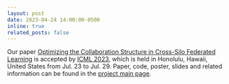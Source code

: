 ```yaml
---
layout: post
date: 2023-04-24 14:00:00-0500
inline: true
related_posts: false
---
```


Our paper <a href='https://proceedings.mlr.press/v202/bao23b.html'>Optimizing the Collaboration Structure in Cross-Silo Federated Learning</a> is accepted by <a href='https://icml.cc/Conferences/2023'>ICML 2023</a>, which is held in Honolulu, Hawaii, United States from Jul. 23 to Jul. 29. Paper, code, poster, slides and related information can be found in the <a href='https://baowenxuan.github.io/projects/FedCollab/'>project main page</a>. 
